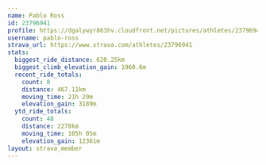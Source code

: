 ```yaml
---
name: Pablo Ross
id: 23796941
profile: https://dgalywyr863hv.cloudfront.net/pictures/athletes/23796941/14615399/1/large.jpg
username: pablo-ross
strava_url: https://www.strava.com/athletes/23796941
stats:
  biggest_ride_distance: 620.25km
  biggest_climb_elevation_gain: 1960.6m
  recent_ride_totals:
    count: 8
    distance: 467.11km
    moving_time: 21h 29m
    elevation_gain: 3189m
  ytd_ride_totals:
    count: 48
    distance: 2278km
    moving_time: 105h 05m
    elevation_gain: 12361m
layout: strava_member
--- 
```

